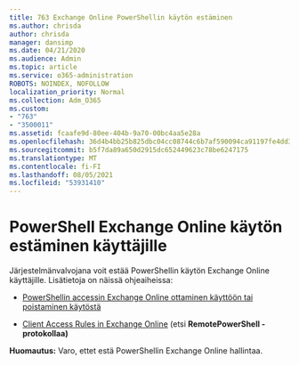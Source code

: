 ```yaml
---
title: 763 Exchange Online PowerShellin käytön estäminen
ms.author: chrisda
author: chrisda
manager: dansimp
ms.date: 04/21/2020
ms.audience: Admin
ms.topic: article
ms.service: o365-administration
ROBOTS: NOINDEX, NOFOLLOW
localization_priority: Normal
ms.collection: Adm_O365
ms.custom:
- "763"
- "3500011"
ms.assetid: fcaafe9d-80ee-404b-9a70-00bc4aa5e28a
ms.openlocfilehash: 36d4b4bb25b825dbc04cc08744c6b7af590094ca91197fe4dd3d3a92c653cb0a
ms.sourcegitcommit: b5f7da89a650d2915dc652449623c78be6247175
ms.translationtype: MT
ms.contentlocale: fi-FI
ms.lasthandoff: 08/05/2021
ms.locfileid: "53931410"
---
```

# <a name="blocking-exchange-online-powershell-access-for-users"></a>PowerShell Exchange Online käytön estäminen käyttäjille
Järjestelmänvalvojana voit estää PowerShellin käytön Exchange Online käyttäjille. Lisätietoja on näissä ohjeaiheissa:

- [PowerShellin accessin Exchange Online ottaminen käyttöön tai poistaminen käytöstä](https://docs.microsoft.com/powershell/exchange/exchange-online/disable-access-to-exchange-online-powershell)

- [Client Access Rules in Exchange Online](https://technet.microsoft.com/library/mt842508.aspx) (etsi **RemotePowerShell -protokollaa)** 

**Huomautus:** Varo, ettet estä PowerShellin Exchange Online hallintaa.
